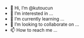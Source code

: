 - 👋 Hi, I’m @kutoucun
- 👀 I’m interested in ...
- 🌱 I’m currently learning ...
- 💞️ I’m looking to collaborate on ...
- 📫 How to reach me ...

<!---
kutoucun/kutoucun is a ✨ special ✨ repository because its `README.md` (this file) appears on your GitHub profile.
You can click the Preview link to take a look at your changes.
--->

